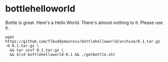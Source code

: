 # bottlehelloworld
Bottle is great. Here's a Hello World. There's almost nothing to it. Please use it.

```
wget https://github.com/flbuddymooreiv/bottlehelloworld/archive/0.1.tar.gz -O 0.1.tar.gz \
  && tar zxvf 0.1.tar.gz \
  && $(cd bottlehelloworld-0.1 && ./getbottle.sh)
```
